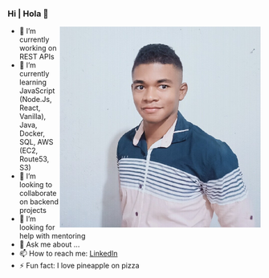 ### Hi | Hola 👋

 <img src="https://github.com/castellarmartinez/castellarmartinez/blob/main/images/me.jpg" width=400 align=right>
 
- 🔭 I’m currently working on REST APIs
- 🌱 I’m currently learning JavaScript (Node.Js, React, Vanilla), Java, Docker, SQL, AWS (EC2, Route53, S3)
- 👯 I’m looking to collaborate on backend projects
- 🤔 I’m looking for help with mentoring
- 💬 Ask me about ...
- 📫 How to reach me: [LinkedIn](https://www.linkedin.com/in/davidcastellarmartinez/)
- ⚡ Fun fact: I love pineapple on pizza

